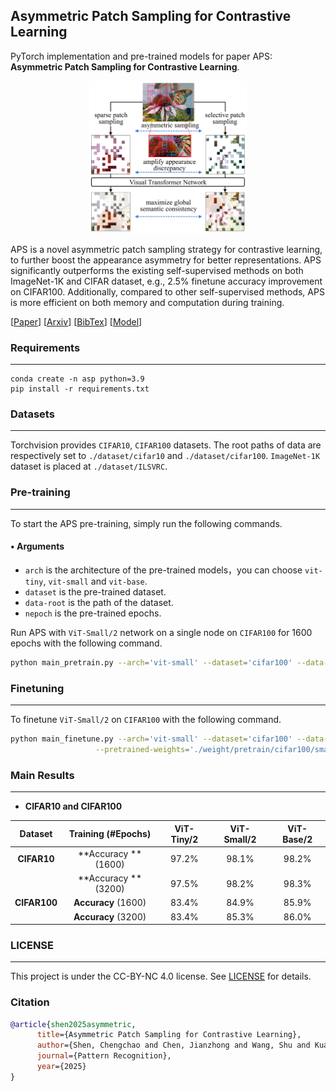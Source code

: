 ## Asymmetric Patch Sampling for Contrastive Learning

PyTorch implementation and pre-trained models for paper APS: **Asymmetric Patch Sampling for Contrastive Learning**.

<p align="center"><img src="./images/motivation.png" width="50%"  /> </p>

APS is a novel asymmetric patch sampling strategy for contrastive learning, to further boost the appearance asymmetry for better representations. APS significantly outperforms the existing self-supervised methods on both ImageNet-1K and CIFAR dataset, e.g., 2.5% finetune accuracy improvement on CIFAR100. Additionally, compared to other self-supervised methods, APS is more efficient on both memory and computation during training.

[[Paper](https://www.sciencedirect.com/science/article/pii/S0031320324007635)]    [[Arxiv](https://arxiv.org/abs/2306.02854)]    [[BibTex](#Citation)]   [[Model](https://huggingface.co/visresearch/aps/tree/main)]  


### Requirements

---

```
conda create -n asp python=3.9
pip install -r requirements.txt
```

### Datasets

---

Torchvision provides `CIFAR10`, `CIFAR100` datasets. The root paths of data are respectively set to `./dataset/cifar10` and `./dataset/cifar100`. `ImageNet-1K` dataset is placed at `./dataset/ILSVRC`.

### Pre-training

---

To start the APS pre-training, simply run the following commands.

#### •  Arguments

- `arch` is the architecture of the pre-trained models，you can choose `vit-tiny`, `vit-small` and `vit-base`.
- `dataset` is the pre-trained dataset.
- `data-root` is the path of the dataset.
- `nepoch` is the pre-trained epochs.

Run APS with `ViT-Small/2` network on a single node on `CIFAR100` for 1600 epochs with the following command.

```bash
python main_pretrain.py --arch='vit-small' --dataset='cifar100' --data-root='./dataset/cifar100' --nepoch=1600
```

### Finetuning

---

To finetune `ViT-Small/2` on `CIFAR100`  with the following command.

```bash
python main_finetune.py --arch='vit-small' --dataset='cifar100' --data-root='./dataset/cifar100'  \
                   --pretrained-weights='./weight/pretrain/cifar100/small_1600ep_5e-4_100.pth'
```

### Main Results

---
+ **CIFAR10 and  CIFAR100**

|      Dataset      | Training (#Epochs) |                                   ViT-Tiny/2                                   |                                   ViT-Small/2                                   |                                   ViT-Base/2                                   |
| :----------------: | :----------------: | :-----------------------------------------------------------------------------: | :-----------------------------------------------------------------------------: | :-----------------------------------------------------------------------------: |
| **CIFAR10** | **Accuracy **(1600) |                                      97.2%                                      |                                      98.1%                                      |                                      98.2%                                      |
|                    | **Accuracy **(3200) |                                      97.5%                                      |                                      98.2%                                      |                                      98.3%                                      |
| **CIFAR100** | **Accuracy** (1600) |                                      83.4%                                      |                                      84.9%                                      |                                      85.9%                                      |
|                    | **Accuracy** (3200) |                                      83.4%                                      |                                      85.3%                                      |                                      86.0%                                      |


### LICENSE

---

This project is under the CC-BY-NC 4.0 license. See [LICENSE](LICENSE) for details.


### Citation

```bibtex
@article{shen2025asymmetric,
      title={Asymmetric Patch Sampling for Contrastive Learning}, 
      author={Shen, Chengchao and Chen, Jianzhong and Wang, Shu and Kuang, Hulin and Liu, Jin and Wang, Jianxin},
      journal={Pattern Recognition},
      year={2025}
}
```
